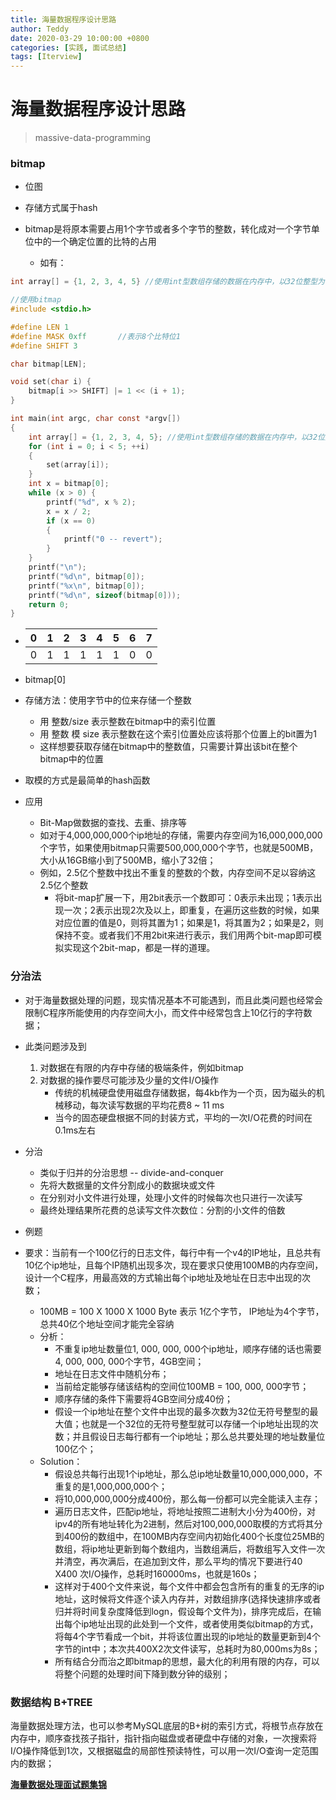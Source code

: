 ```yaml
---
title: 海量数据程序设计思路
author: Teddy
date: 2020-03-29 10:00:00 +0800
categories: [实践, 面试总结]
tags: [Iterview]
---
```


# 海量数据程序设计思路
> massive-data-programming

### bitmap

* 位图

* 存储方式属于hash

* bitmap是将原本需要占用1个字节或者多个字节的整数，转化成对一个字节单位中的一个确定位置的比特的占用

  * 如有：

```c
int array[] = {1, 2, 3, 4, 5} //使用int型数组存储的数据在内存中，以32位整型为例，需要占用20个字节的空间

//使用bitmap
#include <stdio.h>

#define LEN 1
#define MASK 0xff		//表示8个比特位1
#define SHIFT 3

char bitmap[LEN];

void set(char i) {
    bitmap[i >> SHIFT] |= 1 << (i + 1);
}

int main(int argc, char const *argv[])
{
	int array[] = {1, 2, 3, 4, 5}; //使用int型数组存储的数据在内存中，以32位整型为例，需要占用20个字节的空间
	for (int i = 0; i < 5; ++i)
	{
		set(array[i]);
	}
	int x = bitmap[0];
	while (x > 0) {
		printf("%d", x % 2);
		x = x / 2;
		if (x == 0)
		{
			printf("0 -- revert");
		}
	}
	printf("\n");
	printf("%d\n", bitmap[0]);
	printf("%x\n", bitmap[0]);
	printf("%d\n", sizeof(bitmap[0]));
	return 0;
}

```

* | 0    | 1    | 2    | 3    | 4    | 5    | 6    | 7    |
  | ---- | ---- | ---- | ---- | ---- | ---- | ---- | ---- |
  | 0    | 1    | 1    | 1    | 1    | 1    | 0    | 0    |

* bitmap[0]

* 存储方法：使用字节中的位来存储一个整数

  * 用 整数/size 表示整数在bitmap中的索引位置
  * 用 整数 模 size 表示整数在这个索引位置处应该将那个位置上的bit置为1
  * 这样想要获取存储在bitmap中的整数值，只需要计算出该bit在整个bitmap中的位置

* 取模的方式是最简单的hash函数

* 应用
  * Bit-Map做数据的查找、去重、排序等
  * 如对于4,000,000,000个ip地址的存储，需要内存空间为16,000,000,000个字节，如果使用bitmap只需要500,000,000个字节，也就是500MB，大小从16GB缩小到了500MB，缩小了32倍；
  * 例如，2.5亿个整数中找出不重复的整数的个数，内存空间不足以容纳这2.5亿个整数
    * 将bit-map扩展一下，用2bit表示一个数即可：0表示未出现；1表示出现一次；2表示出现2次及以上，即重复，在遍历这些数的时候，如果对应位置的值是0，则将其置为1；如果是1，将其置为2；如果是2，则保持不变。或者我们不用2bit来进行表示，我们用两个bit-map即可模拟实现这个2bit-map，都是一样的道理。



### 分治法

* 对于海量数据处理的问题，现实情况基本不可能遇到，而且此类问题也经常会限制C程序所能使用的内存空间大小，而文件中经常包含上10亿行的字符数据；
* 此类问题涉及到
  1. 对数据在有限的内存中存储的极端条件，例如bitmap
  2. 对数据的操作要尽可能涉及少量的文件I/O操作
     * 传统的机械硬盘使用磁盘存储数据，每4kb作为一个页，因为磁头的机械移动，每次读写数据的平均花费8 ~ 11 ms
     * 当今的固态硬盘根据不同的封装方式，平均的一次I/O花费的时间在0.1ms左右
* 分治
  * 类似于归并的分治思想 -- divide-and-conquer
  * 先将大数据量的文件分割成小的数据块或文件
  * 在分别对小文件进行处理，处理小文件的时候每次也只进行一次读写
  * 最终处理结果所花费的总读写文件次数位：分割的小文件的倍数

* 例题

* 要求：当前有一个100亿行的日志文件，每行中有一个v4的IP地址，且总共有10亿个ip地址，且每个IP随机出现多次，现在要求只使用100MB的内存空间，设计一个C程序，用最高效的方式输出每个ip地址及地址在日志中出现的次数；

  * 100MB = 100 X 1000 X 1000 Byte 表示 1亿个字节， IP地址为4个字节，总共40亿个地址空间才能完全容纳
  * 分析：
    * 不重复ip地址数量位1, 000, 000, 000个ip地址，顺序存储的话也需要4, 000, 000, 000个字节，4GB空间；
    * 地址在日志文件中随机分布；
    * 当前给定能够存储该结构的空间位100MB = 100, 000, 000字节；
    * 顺序存储的条件下需要将4GB空间分成40份；
    * 假设一个ip地址在整个文件中出现的最多次数为32位无符号整型的最大值；也就是一个32位的无符号整型就可以存储一个ip地址出现的次数；并且假设日志每行都有一个ip地址；那么总共要处理的地址数量位100亿个；
  * Solution：
    * 假设总共每行出现1个ip地址，那么总ip地址数量10,000,000,000，不重复的是1,000,000,000个；
    * 将10,000,000,000分成400份，那么每一份都可以完全能读入主存；
    * 遍历日志文件，匹配ip地址，将地址按照二进制大小分为400份，对ipv4的所有地址转化为2进制，然后对100,000,000取模的方式将其分到400份的数组中，在100MB内存空间内初始化400个长度位25MB的数组，将ip地址更新到每个数组内，当数组满后，将数组写入文件一次并清空，再次满后，在追加到文件，那么平均的情况下要进行40 X400 次I/O操作，总耗时160000ms，也就是160s；
    * 这样对于400个文件来说，每个文件中都会包含所有的重复的无序的ip地址，这时候将文件逐个读入内存并，对数组排序(选择快速排序或者归并将时间复杂度降低到logn，假设每个文件为)，排序完成后，在输出每个ip地址出现的此处到一个文件，或者使用类似bitmap的方式，将每4个字节看成一个bit，并将该位置出现的ip地址的数量更新到4个字节的int中；本次共400X2次文件读写，总耗时为80,000ms为8s；
    * 所有结合分而治之即bitmap的思想，最大化的利用有限的内存，可以将整个问题的处理时间下降到数分钟的级别；

  

### 数据结构 B+TREE

海量数据处理方法，也可以参考MySQL底层的B+树的索引方式，将根节点存放在内存中，顺序查找孩子指针，指针指向磁盘或者硬盘中存储的对象，一次搜索将I/O操作降低到1次，又根据磁盘的局部性预读特性，可以用一次I/O查询一定范围内的数据；



[**海量数据处理面试题集锦**](https://blog.csdn.net/v_july_v/article/details/6685962)